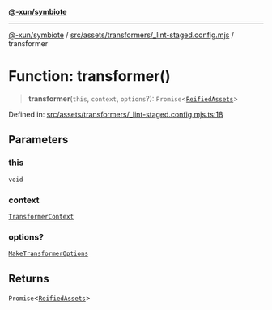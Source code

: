 [**@-xun/symbiote**](../../../../../README.md)

***

[@-xun/symbiote](../../../../../README.md) / [src/assets/transformers/\_lint-staged.config.mjs](../README.md) / transformer

# Function: transformer()

> **transformer**(`this`, `context`, `options`?): `Promise`\<[`ReifiedAssets`](../../../type-aliases/ReifiedAssets.md)\>

Defined in: [src/assets/transformers/\_lint-staged.config.mjs.ts:18](https://github.com/Xunnamius/symbiote/blob/5a6b8fdd6bad1753f065e8a0fabc20b629cd4120/src/assets/transformers/_lint-staged.config.mjs.ts#L18)

## Parameters

### this

`void`

### context

[`TransformerContext`](../../../type-aliases/TransformerContext.md)

### options?

[`MakeTransformerOptions`](../../../type-aliases/MakeTransformerOptions.md)

## Returns

`Promise`\<[`ReifiedAssets`](../../../type-aliases/ReifiedAssets.md)\>
